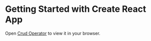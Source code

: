 # Getting Started with Create React App

Open [Crud Operator](https://clever-sorbet-d37177.netlify.app/) to view it in your browser.



